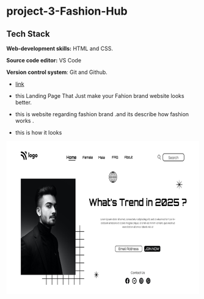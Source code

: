 
# project-3-Fashion-Hub

## Tech Stack

**Web-development skills:** HTML and CSS.

**Source code editor:** VS Code

**Version control system**: Git and Github.


* [link](https://fashion-hub-fsjs.netlify.app)

* this Landing Page That Just make your Fahion brand website looks better.

* this is website regarding fashion brand .and its describe how fashion works .

* this is how it looks

<img src="output.png"  width="700" height="400">
